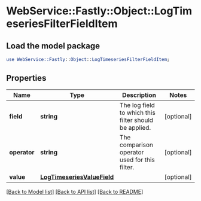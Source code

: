 # WebService::Fastly::Object::LogTimeseriesFilterFieldItem

## Load the model package
```perl
use WebService::Fastly::Object::LogTimeseriesFilterFieldItem;
```

## Properties
Name | Type | Description | Notes
------------ | ------------- | ------------- | -------------
**field** | **string** | The log field to which this filter should be applied. | [optional] 
**operator** | **string** | The comparison operator used for this filter. | [optional] 
**value** | [**LogTimeseriesValueField**](LogTimeseriesValueField.md) |  | [optional] 

[[Back to Model list]](../README.md#documentation-for-models) [[Back to API list]](../README.md#documentation-for-api-endpoints) [[Back to README]](../README.md)


